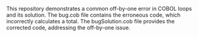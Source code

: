 This repository demonstrates a common off-by-one error in COBOL loops and its solution. The bug.cob file contains the erroneous code, which incorrectly calculates a total. The bugSolution.cob file provides the corrected code, addressing the off-by-one issue.